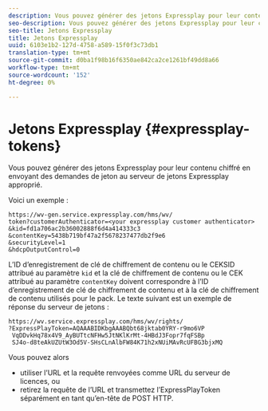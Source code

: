 ```yaml
---
description: Vous pouvez générer des jetons Expressplay pour leur contenu chiffré en envoyant des demandes de jeton au serveur de jetons Expressplay approprié.
seo-description: Vous pouvez générer des jetons Expressplay pour leur contenu chiffré en envoyant des demandes de jeton au serveur de jetons Expressplay approprié.
seo-title: Jetons Expressplay
title: Jetons Expressplay
uuid: 6103e1b2-127d-4758-a589-15f0f3c73db1
translation-type: tm+mt
source-git-commit: d0ba1f98b16f6350ae842ca2ce1261bf49dd8a66
workflow-type: tm+mt
source-wordcount: '152'
ht-degree: 0%

---
```



# Jetons Expressplay {#expressplay-tokens}

Vous pouvez générer des jetons Expressplay pour leur contenu chiffré en envoyant des demandes de jeton au serveur de jetons Expressplay approprié.

Voici un exemple :

```
https://wv-gen.service.expressplay.com/hms/wv/
token?customerAuthenticator=<your expressplay customer authenticator>
&kid=fd1a706ac2b36002888f6d4a414333c3
&contentKey=5438b719bf47a2f5678237477db2f9e6
&securityLevel=1
&hdcpOutputControl=0
```

L’ID d’enregistrement de clé de chiffrement de contenu ou le CEKSID attribué au paramètre `kid` et la clé de chiffrement de contenu ou le CEK attribué au paramètre `contentKey` doivent correspondre à l’ID d’enregistrement de clé de chiffrement de contenu et à la clé de chiffrement de contenu utilisés pour le pack. Le texte suivant est un exemple de réponse du serveur de jetons :

```
https://wv.service.expressplay.com/hms/wv/rights/
?ExpressPlayToken=AQAAABIDKbgAAABQbt68jktab0YRY-r9mo6VP
 VqDDvkHq78x4V9_AyBUTtcNFHw5JtNKlKrMt-4HBdJ3Fopr7fqFSBp
 SJ4o-d8teAkUZUtW3Od5V-SHsCLnAlbFW84K71h2xNUiMAvRcUFBG3bjxMQ
```

Vous pouvez alors

* utiliser l’URL et la requête renvoyées comme URL du serveur de licences, ou
* retirez la requête de l’URL et transmettez l’ExpressPlayToken séparément en tant qu’en-tête de POST HTTP.